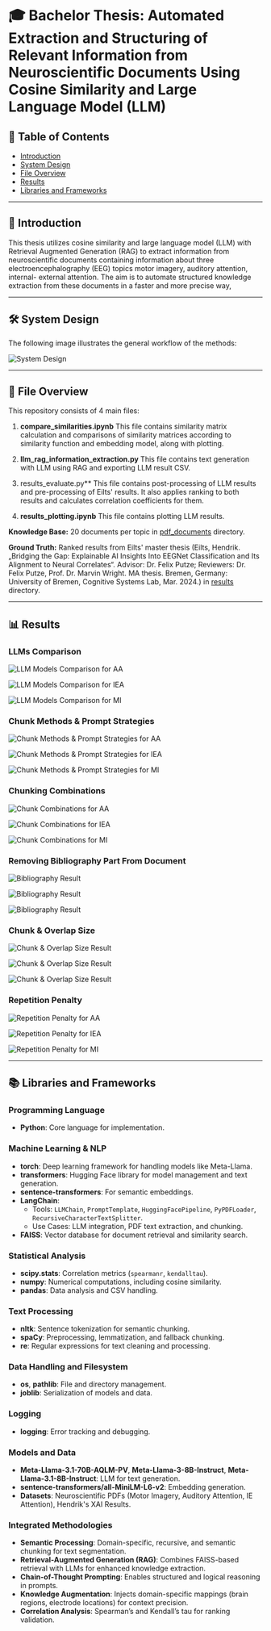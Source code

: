 # 🎓 Bachelor Thesis: Automated Extraction and Structuring of Relevant Information from Neuroscientific Documents Using Cosine Similarity and Large Language Model (LLM)

## 📑 Table of Contents
- [Introduction](#introduction)
- [System Design](#system-design)
- [File Overview](#file-overview)
- [Results](#results)
- [Libraries and Frameworks](#libraries-and-frameworks)

---

## 📘 Introduction
This thesis utilizes cosine similarity and large language model (LLM) with Retrieval Augmented Generation (RAG) to extract information from neuroscientific documents containing information about three electroencephalography (EEG) topics motor imagery, auditory attention, internal- external attention. The aim is to automate structured knowledge extraction from these documents in a faster and more precise way,

---

## 🛠️ System Design

The following image illustrates the general workflow of the methods:

![System Design](images/diagram.png)

---

## 📁 File Overview

This repository consists of 4 main files:

1. **compare_similarities.ipynb**
This file contains similarity matrix calculation and comparisons of similarity matrices according to similarity function and embedding model, along with plotting.

2. **llm_rag_information_extraction.py**
This file contains text generation with LLM using RAG and exporting LLM result CSV.

3. results_evaluate.py**
This file contains post-processing of LLM results and pre-processing of Eilts' results. It also applies ranking to both results and calculates correlation coefficients for them.

4. **results_plotting.ipynb**
This file contains plotting LLM results.

**Knowledge Base:** 20 documents per topic in [pdf_documents](./data/pdf_documents) directory.

**Ground Truth:** Ranked results from Eilts' master thesis (Eilts, Hendrik. „Bridging the Gap: Explainable AI Insights Into EEGNet Classification and Its Alignment to Neural Correlates“. Advisor: Dr. Felix Putze; Reviewers: Dr. Felix Putze, Prof. Dr. Marvin Wright. MA thesis. Bremen, Germany: University of Bremen, Cognitive Systems Lab, Mar. 2024.) in [results](./data/results/ground_truth) directory.

---

## 📊 Results

### LLMs Comparison

![LLM Models Comparison for AA](images/llm-models-AA-S.png)

![LLM Models Comparison for IEA](images/llm-models-IEA-S.png)

![LLM Models Comparison for MI](images/llm-models-MI-S.png)

### Chunk Methods & Prompt Strategies

![Chunk Methods & Prompt Strategies for AA](images/chunk-method-AA-S.png)

![Chunk Methods & Prompt Strategies for IEA](images/chunk-method-IEA-S.png)

![Chunk Methods & Prompt Strategies for MI](images/chunk-method-MI-S.png)

### Chunking Combinations

![Chunk Combinations for AA](images/chunk-comb-AA.png)

![Chunk Combinations for IEA](images/chunk-comb-IEA.png)

![Chunk Combinations for MI](images/chunk-comb-MI.png)

### Removing Bibliography Part From Document

![Bibliography Result](images/bib-AA.png)

![Bibliography Result](images/bib-IEA.png)

![Bibliography Result](images/bib-MI.png)

### Chunk & Overlap Size

![Chunk & Overlap Size Result](images/chunk-size-AA-S.png)

![Chunk & Overlap Size Result](images/chunk-size-IEA-S.png)

![Chunk & Overlap Size Result](images/chunk-size-MI-S.png)

### Repetition Penalty

![Repetition Penalty for AA](images/rep-AA.png)

![Repetition Penalty for IEA](images/rep-IE.png)

![Repetition Penalty for MI](images/rep-MI.png)

---

## 📚 Libraries and Frameworks

### Programming Language
- **Python**: Core language for implementation.

### Machine Learning & NLP
- **torch**: Deep learning framework for handling models like Meta-Llama.
- **transformers**: Hugging Face library for model management and text generation.
- **sentence-transformers**: For semantic embeddings.
- **LangChain**:
  - Tools: `LLMChain`, `PromptTemplate`, `HuggingFacePipeline`, `PyPDFLoader`, `RecursiveCharacterTextSplitter`.
  - Use Cases: LLM integration, PDF text extraction, and chunking.
- **FAISS**: Vector database for document retrieval and similarity search.

### Statistical Analysis
- **scipy.stats**: Correlation metrics (`spearmanr`, `kendalltau`).
- **numpy**: Numerical computations, including cosine similarity.
- **pandas**: Data analysis and CSV handling.

### Text Processing
- **nltk**: Sentence tokenization for semantic chunking.
- **spaCy**: Preprocessing, lemmatization, and fallback chunking.
- **re**: Regular expressions for text cleaning and processing.

### Data Handling and Filesystem
- **os**, **pathlib**: File and directory management.
- **joblib**: Serialization of models and data.

### Logging
- **logging**: Error tracking and debugging.

### Models and Data
- **Meta-Llama-3.1-70B-AQLM-PV**, **Meta-Llama-3-8B-Instruct**, **Meta-Llama-3.1-8B-Instruct**: LLM for text generation.
- **sentence-transformers/all-MiniLM-L6-v2**: Embedding generation.
- **Datasets**: Neuroscientific PDFs (Motor Imagery, Auditory Attention, IE Attention), Hendrik's XAI Results.

### Integrated Methodologies
- **Semantic Processing**: Domain-specific, recursive, and semantic chunking for text segmentation.
- **Retrieval-Augmented Generation (RAG)**: Combines FAISS-based retrieval with LLMs for enhanced knowledge extraction.
- **Chain-of-Thought Prompting**: Enables structured and logical reasoning in prompts.
- **Knowledge Augmentation**: Injects domain-specific mappings (brain regions, electrode locations) for context precision.
- **Correlation Analysis**: Spearman’s and Kendall’s tau for ranking validation.
